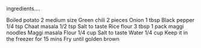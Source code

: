 ingredients....

Boiled potato 2 medium size
Green chili 2 pieces
Onion 1 tbsp
Black pepper 1/4 tsp
Chaat masala 1/2 tsp
Salt to taste
Rice flour 3 tbsp
1 pack maggi noodles
Maggi masala
Flour 1/4 cup
Salt to taste
Water 1/4 cup
Keep it in the freezer for 15 mins
Fry until golden brown
